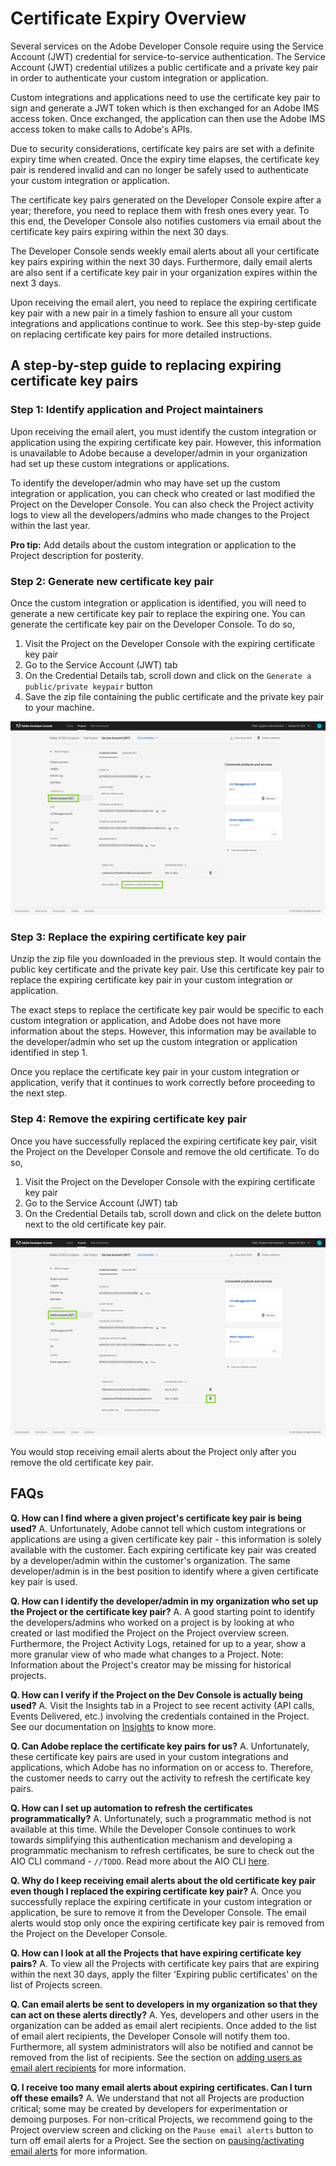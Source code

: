 # Certificate Expiry Overview

Several services on the Adobe Developer Console require using the Service Account (JWT) credential for service-to-service authentication. The Service Account (JWT) credential utilizes a public certificate and a private key pair in order to authenticate your custom integration or application.

Custom integrations and applications need to use the certificate key pair to sign and generate a JWT token which is then exchanged for an Adobe IMS access token. Once exchanged, the application can then use the Adobe IMS access token to make calls to Adobe's APIs.

Due to security considerations, certificate key pairs are set with a definite expiry time when created. Once the expiry time elapses, the certificate key pair is rendered invalid and can no longer be safely used to authenticate your custom integration or application.

The certificate key pairs generated on the Developer Console expire after a year; therefore, you need to replace them with fresh ones every year. To this end, the Developer Console also notifies customers via email about the certificate key pairs expiring within the next 30 days.

The Developer Console sends weekly email alerts about all your certificate key pairs expiring within the next 30 days. Furthermore, daily email alerts are also sent if a certificate key pair in your organization expires within the next 3 days.

Upon receiving the email alert, you need to replace the expiring certificate key pair with a new pair in a timely fashion to ensure all your custom integrations and applications continue to work. See this step-by-step guide on replacing certificate key pairs for more detailed instructions.

## A step-by-step guide to replacing expiring certificate key pairs

### Step 1: Identify application and Project maintainers

Upon receiving the email alert, you must identify the custom integration or application using the expiring certificate key pair. However, this information is unavailable to Adobe because a developer/admin in your organization had set up these custom integrations or applications. 

To identify the developer/admin who may have set up the custom integration or application, you can check who created or last modified the Project on the Developer Console. You can also check the Project activity logs to view all the developers/admins who made changes to the Project within the last year.

<InlineAlert slots="text"/>

**Pro tip:** Add details about the custom integration or application to the Project description for posterity. 


### Step 2: Generate new certificate key pair

Once the custom integration or application is identified, you will need to generate a new certificate key pair to replace the expiring one. You can generate the certificate key pair on the Developer Console. To do so, 

1. Visit the Project on the Developer Console with the expiring certificate key pair
2. Go to the Service Account (JWT) tab
3. On the Credential Details tab, scroll down and click on the `Generate a public/private keypair` button
4. Save the zip file containing the public certificate and the private key pair to your machine.

![](../../images/generate-certificate-key-pair.png)


### Step 3: Replace the expiring certificate key pair

Unzip the zip file you downloaded in the previous step. It would contain the public key certificate and the private key pair. Use this certificate key pair to replace the expiring certificate key pair in your custom integration or application. 

The exact steps to replace the certificate key pair would be specific to each custom integration or application, and Adobe does not have more information about the steps. However, this information may be available to the developer/admin who set up the custom integration or application identified in step 1.

Once you replace the certificate key pair in your custom integration or application, verify that it continues to work correctly before proceeding to the next step.

### Step 4: Remove the expiring certificate key pair

Once you have successfully replaced the expiring certificate key pair, visit the Project on the Developer Console and remove the old certificate. To do so,


1. Visit the Project on the Developer Console with the expiring certificate key pair
2. Go to the Service Account (JWT) tab
3. On the Credential Details tab, scroll down and click on the delete button next to the old certificate key pair.

![](../../images/remove-certificate-key-pair.png)


<InlineAlert slots="text"/>

You would stop receiving email alerts about the Project only after you remove the old certificate key pair.


## FAQs

**Q. How can I find where a given project's certificate key pair is being used?**
A. Unfortunately, Adobe cannot tell which custom integrations or applications are using a given certificate key pair - this information is solely available with the customer. Each expiring certificate key pair was created by a developer/admin within the customer's organization. The same developer/admin is in the best position to identify where a given certificate key pair is used.

**Q. How can I identify the developer/admin in my organization who set up the Project or the certificate key pair?**
A. A good starting point to identify the developers/admins who worked on a project is by looking at who created or last modified the Project on the Project overview screen. Furthermore, the Project Activity Logs, retained for up to a year, show a more granular view of who made what changes to a Project. Note: Information about the Project's creator may be missing for historical projects.

**Q. How can I verify if the Project on the Dev Console is actually being used?**
A. Visit the Insights tab in a Project to see recent activity (API calls, Events Delivered, etc.) involving the credentials contained in the Project. See our documentation on [Insights]() to know more.

**Q. Can Adobe replace the certificate key pairs for us?**
A. Unfortunately, these certificate key pairs are used in your custom integrations and applications, which Adobe has no information on or access to. Therefore, the customer needs to carry out the activity to refresh the certificate key pairs.

**Q. How can I set up automation to refresh the certificates programmatically?**
A. Unfortunately, such a programmatic method is not available at this time. While the Developer Console continues to work towards simplifying this authentication mechanism and developing a programmatic mechanism to refresh certificates, be sure to check out the AIO CLI command - `//TODO`. Read more about the AIO CLI [here]().

**Q. Why do I keep receiving email alerts about the old certificate key pair even though I replaced the expiring certificate key pair?**
A. Once you successfully replace the expiring certificate in your custom integration or application, be sure to remove it from the Developer Console. The email alerts would stop only once the expiring certificate key pair is removed from the Project on the Developer Console.

**Q. How can I look at all the Projects that have expiring certificate key pairs?**
A. To view all the Projects with certificate key pairs that are expiring within the next 30 days, apply the filter 'Expiring public certificates' on the list of Projects screen.

**Q. Can email alerts be sent to developers in my organization so that they can act on these alerts directly?**
A. Yes, developers and other users in the organization can be added as email alert recipients. Once added to the list of email alert recipients, the Developer Console will notify them too. Furthermore, all system administrators will also be notified and cannot be removed from the list of recipients. See the section on [adding users as email alert recipients]() for more information.

**Q. I receive too many email alerts about expiring certificates. Can I turn off these emails?**
A. We understand that not all Projects are production critical; some may be created by developers for experimentation or demoing purposes. For non-critical Projects, we recommend going to the Project overview screen and clicking on the `Pause email alerts` button to turn off email alerts for a Project. See the section on [pausing/activating email alerts]() for more information.

